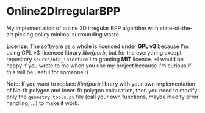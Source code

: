 # Online2DIrregularBPP
 My implementation of online 2D irregular BPP algorithm with state-of-the-art picking policy minimal surrounding waste.



**Licence**: The software as a whole is licenced under **GPL v3** because I'm using GPL v3-licenced library *libnfporb*, but for the everything except repository `source/nfp_interface` I'm granting **MIT** licence.
+I would be happy if you wrote to me when you use my project because I'm curious if this will be useful for someone :)

Note: If you want to replace *libnfporb* library with your own implementation of No-fit polygon and Inner-fit polygon calculation, then you need to modify only the `geometry_tools.py` file (call your own functions, maybe modify error handling, ...) to make it work.

